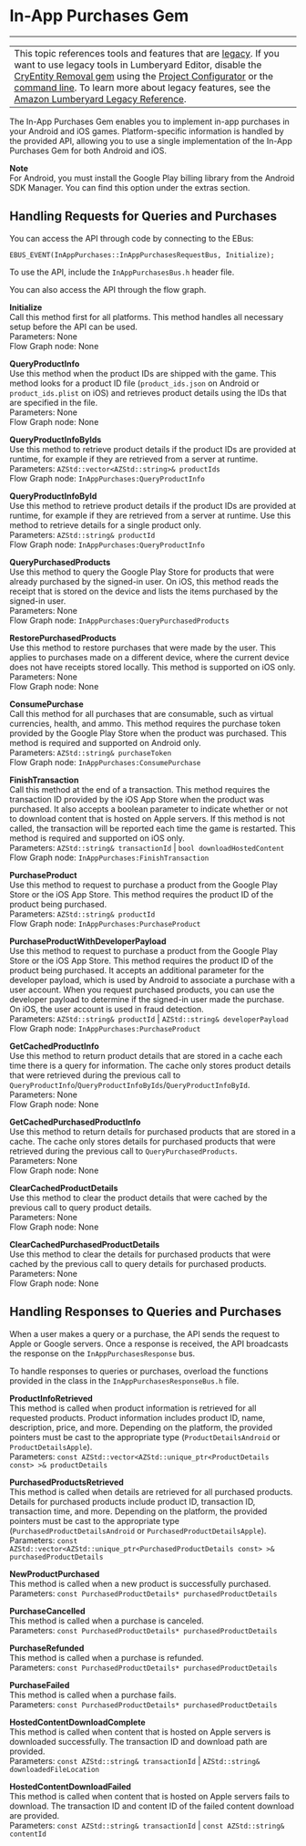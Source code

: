 # In\-App Purchases Gem<a name="gems-system-gem-inapp-purchases"></a>


****  

|  | 
| --- |
| This topic references tools and features that are [legacy](https://docs.aws.amazon.com/lumberyard/latest/userguide/ly-glos-chap.html#legacy)\. If you want to use legacy tools in Lumberyard Editor, disable the [CryEntity Removal gem](https://docs.aws.amazon.com/lumberyard/latest/userguide/gems-system-cryentity-removal-gem.html) using the [Project Configurator](https://docs.aws.amazon.com/lumberyard/latest/userguide/configurator-intro.html) or the [command line](https://docs.aws.amazon.com/lumberyard/latest/userguide/lmbr-exe.html)\. To learn more about legacy features, see the [Amazon Lumberyard Legacy Reference](https://docs.aws.amazon.com/lumberyard/latest/legacyreference/)\. | 

The In\-App Purchases Gem enables you to implement in\-app purchases in your Android and iOS games\. Platform\-specific information is handled by the provided API, allowing you to use a single implementation of the In\-App Purchases Gem for both Android and iOS\.

**Note**  
For Android, you must install the Google Play billing library from the Android SDK Manager\. You can find this option under the extras section\.

## Handling Requests for Queries and Purchases<a name="gem-inapp-purchases-requests-for-queries-purchases"></a>

You can access the API through code by connecting to the EBus:

```
EBUS_EVENT(InAppPurchases::InAppPurchasesRequestBus, Initialize);
```

To use the API, include the `InAppPurchasesBus.h` header file\.

You can also access the API through the flow graph\.

**Initialize**  
Call this method first for all platforms\. This method handles all necessary setup before the API can be used\.  
Parameters: None  
Flow Graph node: None

**QueryProductInfo**  
Use this method when the product IDs are shipped with the game\. This method looks for a product ID file \(`product_ids.json` on Android or `product_ids.plist` on iOS\) and retrieves product details using the IDs that are specified in the file\.  
Parameters: None  
Flow Graph node: None

**QueryProductInfoByIds**  
Use this method to retrieve product details if the product IDs are provided at runtime, for example if they are retrieved from a server at runtime\.  
Parameters: `AZStd::vector<AZStd::string>& productIds`  
Flow Graph node: `InAppPurchases:QueryProductInfo`

**QueryProductInfoById**  
Use this method to retrieve product details if the product IDs are provided at runtime, for example if they are retrieved from a server at runtime\. Use this method to retrieve details for a single product only\.  
Parameters: `AZStd::string& productId`  
Flow Graph node: `InAppPurchases:QueryProductInfo`

**QueryPurchasedProducts**  
Use this method to query the Google Play Store for products that were already purchased by the signed\-in user\. On iOS, this method reads the receipt that is stored on the device and lists the items purchased by the signed\-in user\.  
Parameters: None  
Flow Graph node: `InAppPurchases:QueryPurchasedProducts`

**RestorePurchasedProducts**  
Use this method to restore purchases that were made by the user\. This applies to purchases made on a different device, where the current device does not have receipts stored locally\. This method is supported on iOS only\.  
Parameters: None  
Flow Graph node: None

**ConsumePurchase**  
Call this method for all purchases that are consumable, such as virtual currencies, health, and ammo\. This method requires the purchase token provided by the Google Play Store when the product was purchased\. This method is required and supported on Android only\.  
Parameters: `AZStd::string& purchaseToken`  
Flow Graph node: `InAppPurchases:ConsumePurchase`

**FinishTransaction**  
Call this method at the end of a transaction\. This method requires the transaction ID provided by the iOS App Store when the product was purchased\. It also accepts a boolean parameter to indicate whether or not to download content that is hosted on Apple servers\. If this method is not called, the transaction will be reported each time the game is restarted\. This method is required and supported on iOS only\.  
Parameters: `AZStd::string& transactionId` \| `bool downloadHostedContent`  
Flow Graph node: `InAppPurchases:FinishTransaction`

**PurchaseProduct**  
Use this method to request to purchase a product from the Google Play Store or the iOS App Store\. This method requires the product ID of the product being purchased\.  
Parameters: `AZStd::string& productId`  
Flow Graph node: `InAppPurchases:PurchaseProduct`

**PurchaseProductWithDeveloperPayload**  
Use this method to request to purchase a product from the Google Play Store or the iOS App Store\. This method requires the product ID of the product being purchased\. It accepts an additional parameter for the developer payload, which is used by Android to associate a purchase with a user account\. When you request purchased products, you can use the developer payload to determine if the signed\-in user made the purchase\. On iOS, the user account is used in fraud detection\.  
Parameters: `AZStd::string& productId` \| `AZStd::string& developerPayload`  
Flow Graph node: `InAppPurchases:PurchaseProduct`

**GetCachedProductInfo**  
Use this method to return product details that are stored in a cache each time there is a query for information\. The cache only stores product details that were retrieved during the previous call to `QueryProductInfo`/`QueryProductInfoByIds`/`QueryProductInfoById`\.  
Parameters: None  
Flow Graph node: None

**GetCachedPurchasedProductInfo**  
Use this method to return details for purchased products that are stored in a cache\. The cache only stores details for purchased products that were retrieved during the previous call to `QueryPurchasedProducts`\.  
Parameters: None  
Flow Graph node: None

**ClearCachedProductDetails**  
Use this method to clear the product details that were cached by the previous call to query product details\.  
Parameters: None  
Flow Graph node: None

**ClearCachedPurchasedProductDetails**  
Use this method to clear the details for purchased products that were cached by the previous call to query details for purchased products\.  
Parameters: None  
Flow Graph node: None

## Handling Responses to Queries and Purchases<a name="gem-inapp-purchases-responses-to-queries-purchases"></a>

When a user makes a query or a purchase, the API sends the request to Apple or Google servers\. Once a response is received, the API broadcasts the response on the `InAppPurchasesResponse` bus\.

To handle responses to queries or purchases, overload the functions provided in the class in the `InAppPurchasesResponseBus.h` file\.

**ProductInfoRetrieved**  
This method is called when product information is retrieved for all requested products\. Product information includes product ID, name, description, price, and more\. Depending on the platform, the provided pointers must be cast to the appropriate type \(`ProductDetailsAndroid` or `ProductDetailsApple`\)\.  
Parameters: `const AZStd::vector<AZStd::unique_ptr<ProductDetails const> >& productDetails`

**PurchasedProductsRetrieved**  
This method is called when details are retrieved for all purchased products\. Details for purchased products include product ID, transaction ID, transaction time, and more\. Depending on the platform, the provided pointers must be cast to the appropriate type \(`PurchasedProductDetailsAndroid` or `PurchasedProductDetailsApple`\)\.  
Parameters: `const AZStd::vector<AZStd::unique_ptr<PurchasedProductDetails const> >& purchasedProductDetails`

**NewProductPurchased**  
This method is called when a new product is successfully purchased\.  
Parameters: `const PurchasedProductDetails* purchasedProductDetails`

**PurchaseCancelled**  
This method is called when a purchase is canceled\.  
Parameters: `const PurchasedProductDetails* purchasedProductDetails`

**PurchaseRefunded**  
This method is called when a purchase is refunded\.  
Parameters: `const PurchasedProductDetails* purchasedProductDetails`

**PurchaseFailed**  
This method is called when a purchase fails\.  
Parameters: `const PurchasedProductDetails* purchasedProductDetails`

**HostedContentDownloadComplete**  
This method is called when content that is hosted on Apple servers is downloaded successfully\. The transaction ID and download path are provided\.  
Parameters: `const AZStd::string& transactionId` \| `AZStd::string& downloadedFileLocation`

**HostedContentDownloadFailed**  
This method is called when content that is hosted on Apple servers fails to download\. The transaction ID and content ID of the failed content download are provided\.  
Parameters: `const AZStd::string& transactionId` \| `const AZStd::string& contentId`